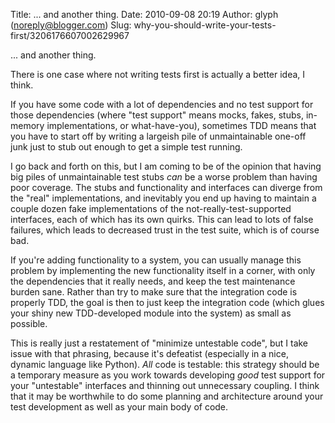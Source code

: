 Title: ... and another thing.
Date: 2010-09-08 20:19
Author: glyph (noreply@blogger.com)
Slug: why-you-should-write-your-tests-first/3206176607002629967

... and another thing.  
  
There is one case where not writing tests first is actually a better
idea, I think.  
  
If you have some code with a lot of dependencies and no test support for
those dependencies (where "test support" means mocks, fakes, stubs,
in-memory implementations, or what-have-you), sometimes TDD means that
you have to start off by writing a largeish pile of unmaintainable
one-off junk just to stub out enough to get a simple test running.  
  
I go back and forth on this, but I am coming to be of the opinion that
having big piles of unmaintainable test stubs *can* be a worse problem
than having poor coverage. The stubs and functionality and interfaces
can diverge from the "real" implementations, and inevitably you end up
having to maintain a couple dozen fake implementations of the
not-really-test-supported interfaces, each of which has its own quirks.
This can lead to lots of false failures, which leads to decreased trust
in the test suite, which is of course bad.  
  
If you're adding functionality to a system, you can usually manage this
problem by implementing the new functionality itself in a corner, with
only the dependencies that it really needs, and keep the test
maintenance burden sane. Rather than try to make sure that the
integration code is properly TDD, the goal is then to just keep the
integration code (which glues your shiny new TDD-developed module into
the system) as small as possible.  
  
This is really just a restatement of "minimize untestable code", but I
take issue with that phrasing, because it's defeatist (especially in a
nice, dynamic language like Python). *All* code is testable: this
strategy should be a temporary measure as you work towards developing
*good* test support for your "untestable" interfaces and thinning out
unnecessary coupling. I think that it may be worthwhile to do some
planning and architecture around your test development as well as your
main body of code.

